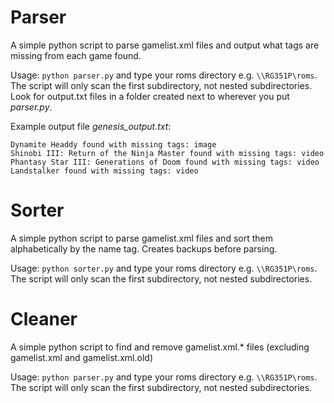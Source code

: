 # Parser
A simple python script to parse gamelist.xml files and output what tags are missing from each game found.

Usage: ```python parser.py``` and type your roms directory e.g. ```\\RG351P\roms```. The script will only scan the first subdirectory, not nested subdirectories. Look for output.txt files in a folder created next to wherever you put _parser.py_.

Example output file _genesis_output.txt_:
```
Dynamite Headdy found with missing tags: image
Shinobi III: Return of the Ninja Master found with missing tags: video
Phantasy Star III: Generations of Doom found with missing tags: video
Landstalker found with missing tags: video
```

# Sorter
A simple python script to parse gamelist.xml files and sort them alphabetically by the name tag. Creates backups before parsing.

Usage: ```python sorter.py``` and type your roms directory e.g. ```\\RG351P\roms```. The script will only scan the first subdirectory, not nested subdirectories.

# Cleaner
A simple python script to find and remove gamelist.xml.\* files (excluding gamelist.xml and gamelist.xml.old)

Usage: ```python parser.py``` and type your roms directory e.g. ```\\RG351P\roms```. The script will only scan the first subdirectory, not nested subdirectories.
